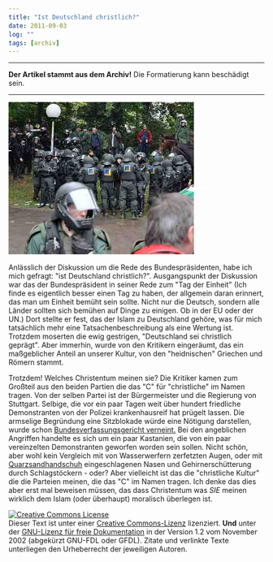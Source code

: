 ```yaml
---
title: "Ist Deutschland christlich?"
date: 2011-09-03
log: ""
tags: [archiv]
---
```

<hr><b>Der Artikel stammt aus dem Archiv!</b> Die Formatierung kann beschädigt sein.<hr>

![MittlererSchlossgartenPolizisten_2010-09-30.jpg](MittlererSchlossgartenPolizisten_2010-09-30.jpg)

Anl&auml;sslich der Diskussion um die Rede des Bundespr&auml;sidenten, habe ich mich gefragt: &quot;ist Deutschland christlich?&quot;. Ausgangspunkt der Diskussion war das der Bundespr&auml;sident in seiner Rede zum &quot;Tag der Einheit&quot; (Ich finde es eigentlich besser einen Tag zu haben, der allgemein daran erinnert, das man um Einheit bem&uuml;ht sein sollte. Nicht nur die Deutsch, sondern alle L&auml;nder sollten sich bem&uuml;hen auf Dinge zu einigen. Ob in der EU oder der UN.) Dort stellte er fest, das der Islam zu Deutschland geh&ouml;re, was f&uuml;r mich tats&auml;chlich mehr eine Tatsachenbeschreibung als eine Wertung ist. Trotzdem moserten die ewig gestrigen, &quot;Deutschland sei christlich gepr&auml;gt&quot;. Aber immerhin, wurde von den Kritikern einger&auml;umt, das ein ma&szlig;geblicher Anteil an unserer Kultur, von den &quot;heidnischen&quot; Griechen und R&ouml;mern stammt.
<!--break-->
Trotzdem! Welches Christentum meinen sie? Die Kritiker kamen zum Gro&szlig;teil aus den beiden Partien die das &quot;C&quot; f&uuml;r &quot;christliche&quot; im Namen tragen. Von der selben Partei ist der B&uuml;rgermeister und die Regierung von Stuttgart. Selbige, die vor ein paar Tagen weit &uuml;ber hundert friedliche Demonstranten von der Polizei krankenhausreif hat pr&uuml;gelt lassen. Die armselige Begr&uuml;ndung eine Sitzblokade w&uuml;rde eine N&ouml;tigung darstellen, wurde schon <a href="http://de.wikipedia.org/wiki/Sitzblockade#Juristische_Bewertung">Bundesverfassungsgericht verneint.</a> Bei den angeblichen Angriffen handelte es sich um ein paar Kastanien, die von ein paar vereinzelten Demonstranten geworfen worden sein sollen. Nicht sch&ouml;n, aber wohl kein Vergleich mit von Wasserwerfern zerfetzten Augen, oder mit <a href="http://de.wikipedia.org/wiki/Quarzsandhandschuh">Quarzsandhandschuh</a> eingeschlagenen Nasen und Gehirnersch&uuml;tterung durch Schlagst&ouml;ckern - oder?
Aber vielleicht ist das die &quot;christliche Kultur&quot; die die Parteien meinen, die das &quot;C&quot; im Namen tragen. Ich denke das dies aber erst mal beweisen m&uuml;ssen, das dass Christentum was <i>SIE</i> meinen wirklich dem Islam (oder &uuml;berhaupt) moralisch &uuml;berlegen ist.

<a rel="license" href="http://creativecommons.org/licenses/by-sa/3.0/de/"><img alt="Creative Commons License" style="border-width: 0pt;" src="http://i.creativecommons.org/l/by-sa/3.0/de/88x31.png" /></a><br />
Dieser <span xmlns:dc="http://purl.org/dc/elements/1.1/" href="http://purl.org/dc/dcmitype/Text" rel="dc:type">Text</span> ist unter einer <a rel="license" href="http://creativecommons.org/licenses/by-sa/3.0/de/">Creative Commons-Lizenz</a> lizenziert. <b>Und</b> unter der <a href="http://de.wikipedia.org/wiki/GFDL">GNU-Lizenz f&uuml;r freie Dokumentation</a> in der Version 1.2 vom November 2002 (abgek&uuml;rzt GNU-FDL oder GFDL). Zitate und verlinkte Texte unterliegen den Urheberrecht der jeweiligen Autoren.

